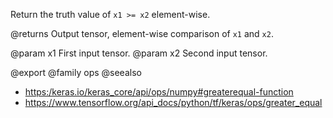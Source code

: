 Return the truth value of `x1 >= x2` element-wise.

@returns
    Output tensor, element-wise comparison of `x1` and `x2`.

@param x1 First input tensor.
@param x2 Second input tensor.

@export
@family ops
@seealso
+ <https:/keras.io/keras_core/api/ops/numpy#greaterequal-function>
+ <https://www.tensorflow.org/api_docs/python/tf/keras/ops/greater_equal>
